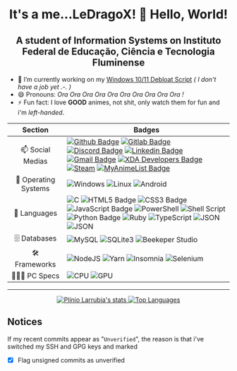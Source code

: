 <h1 align="center">It's a me...LeDragoX! 👋 Hello, World!</h1>

<h2 align="center">A student of Information Systems on Instituto Federal de Educação, Ciência e Tecnologia Fluminense</h2>

- 🔭 I’m currently working on my [Windows 10/11 Debloat Script](https://github.com/LeDragoX/Win10SmartDebloat) _( I don't have a job yet .-. )_
- 😄 Pronouns: _Ora Ora Ora Ora Ora Ora Ora Ora Ora Ora !_
- ⚡ Fun fact: I love **GOOD** animes, not shit, only watch them for fun and i'm _left-handed_.

<div align="center">

|       Section        | Badges                                                                                                                                                                                                                                                                                                                                                                                                                                                                                                                                                                                                                                                                                                                                                                                                                                                                                                                                                                                                                                                                                                                                                                                                                    |
| :------------------: | ------------------------------------------------------------------------------------------------------------------------------------------------------------------------------------------------------------------------------------------------------------------------------------------------------------------------------------------------------------------------------------------------------------------------------------------------------------------------------------------------------------------------------------------------------------------------------------------------------------------------------------------------------------------------------------------------------------------------------------------------------------------------------------------------------------------------------------------------------------------------------------------------------------------------------------------------------------------------------------------------------------------------------------------------------------------------------------------------------------------------------------------------------------------------------------------------------------------------- |
|   📫 Social Medias   | [![Github Badge](https://img.shields.io/badge/-Github-000?style=flat-square&logo=Github&logoColor=white)](https://github.com/LeDragoX) [![Gitlab Badge](https://img.shields.io/badge/GitLab-330F63?style=flat-square&logo=gitlab&logoColor=white)](#SoonTM) [![Discord Badge](https://img.shields.io/badge/Discord-7289DA?style=flat-square&logo=discord&logoColor=white)](#LeDragoX#8341) [![Linkedin Badge](https://img.shields.io/badge/-LinkedIn-blue?style=flat-square&logo=Linkedin&logoColor=white)](https://www.linkedin.com/in/pl%C3%ADnio-larrubia-3b3862202/) [![Gmail Badge](https://img.shields.io/badge/-Gmail-c14438?style=flat-square&logo=Gmail&logoColor=white)](mailto:plinio2xd@gmail.com) [![XDA Developers Badge](https://img.shields.io/badge/XDA-Developers-F59812?style=flat-square&logo=xda-developers&logoColor=white)](https://forum.xda-developers.com/m/ledragox.8006906/) [![Steam](https://img.shields.io/badge/Steam-000000?style=flat-square&logo=steam&logoColor=white)](https://steamcommunity.com/id/ledragox/) [![MyAnimeList Badge](https://img.shields.io/badge/Myanimelist-2E51A2?style=flat-square&logo=myanimelist&logoColor=white)](https://myanimelist.net/profile/LeDragoX) |
| 💾 Operating Systems | ![Windows](https://img.shields.io/badge/Windows-0078D6?style=for-the-badge&logo=windows&logoColor=white) ![Linux](https://img.shields.io/badge/Linux-FCC624?style=for-the-badge&logo=linux&logoColor=black) ![Android](https://img.shields.io/badge/Android-3DDC84?style=for-the-badge&logo=android&logoColor=white)                                                                                                                                                                                                                                                                                                                                                                                                                                                                                                                                                                                                                                                                                                                                                                                                                                                                                                      |
|     🚀 Languages     | ![C](https://img.shields.io/badge/C-00599C?style=for-the-badge&logo=c&logoColor=white) ![HTML5 Badge](https://img.shields.io/badge/HTML5-E34F26?style=for-the-badge&logo=html5&logoColor=white) ![CSS3 Badge](https://img.shields.io/badge/CSS3-1572B6?style=for-the-badge&logo=css3&logoColor=white) ![JavaScript Badge](https://img.shields.io/badge/JavaScript-F7DF1E?style=for-the-badge&logo=javascript&logoColor=black) ![PowerShell](https://img.shields.io/badge/PowerShell-5391FE?style=for-the-badge&logo=PowerShell&logoColor=white) ![Shell Script](https://img.shields.io/badge/Shell_Script-121011?style=for-the-badge&logo=linux&logoColor=white) ![Python Badge](https://img.shields.io/badge/Python-3776AB?style=for-the-badge&logo=python&logoColor=white) ![Ruby](https://img.shields.io/badge/Ruby-CC342D?style=for-the-badge&logo=ruby&logoColor=white) ![TypeScript](https://img.shields.io/badge/TypeScript-007ACC?style=for-the-badge&logo=typescript&logoColor=white) ![JSON](https://img.shields.io/badge/json-5E5C5C?style=for-the-badge&logo=json&logoColor=white) ![JSON](https://img.shields.io/badge/CSV-1DF100?style=for-the-badge&logo=csv&logoColor=white)                              |
|     🗄️ Databases     | ![MySQL](https://img.shields.io/badge/MySQL-00000F?style=for-the-badge&logo=mysql&logoColor=white) ![SQLite3](https://img.shields.io/badge/SQLite-07405E?style=for-the-badge&logo=sqlite&logoColor=white) ![Beekeper Studio](https://img.shields.io/badge/Beekeper_Studio-FAD83B?style=for-the-badge&logo=beekeeper-studio&logoColor=white)                                                                                                                                                                                                                                                                                                                                                                                                                                                                                                                                                                                                                                                                                                                                                                                                                                                                               |
|    🛠️ Frameworks     | ![NodeJS](https://img.shields.io/badge/Node.js-339933?style=for-the-badge&logo=nodedotjs&logoColor=white) ![Yarn](https://img.shields.io/badge/Yarn-2C8EBB?style=for-the-badge&logo=yarn&logoColor=white) ![Insomnia](https://img.shields.io/badge/Insomnia-5849be?style=for-the-badge&logo=Insomnia&logoColor=white) ![Selenium](https://img.shields.io/badge/Selenium-43B02A?style=for-the-badge&logo=Selenium&logoColor=white)                                                                                                                                                                                                                                                                                                                                                                                                                                                                                                                                                                                                                                                                                                                                                                                         |
|     👨🏻‍💻 PC Specs      | ![CPU](<https://img.shields.io/badge/AMD-Ryzen_5_1600_(AE)-ED1C24?style=for-the-badge&logo=amd&logoColor=white>) ![GPU](https://img.shields.io/badge/NVIDIA-GTX1060_6gb-76B900?style=for-the-badge&logo=nvidia&logoColor=white)                                                                                                                                                                                                                                                                                                                                                                                                                                                                                                                                                                                                                                                                                                                                                                                                                                                                                                                                                                                           |

</div>
<hr>

<div align="center">
<a href="#">
<img src="https://github-readme-stats.vercel.app/api?username=ledragox&show_icons=true" alt="Plínio Larrubia's stats" />
<img src="https://github-readme-stats.vercel.app/api/top-langs/?username=ledragox&layout=compact" alt="Top Languages" />
</a>
</div>

## Notices

If my recent commits appear as "`Unverified`", the reason is that i've switched my SSH and GPG keys and marked

- [x] Flag unsigned commits as unverified

<!--
**LeDragoX/LeDragoX** is a ✨ _special_ ✨ repository because its `README.md` (this file) appears on your GitHub profile.

Here are some ideas to get you started:

- 🔭 I’m currently working on ...
- 🌱 I’m currently learning ...
- 👯 I’m looking to collaborate on ...
- 🤔 I’m looking for help with ...
- 💬 Ask me about ...
- 📫 How to reach me: ...
- 😄 Pronouns: ...
- ⚡ Fun fact: ...
-->
